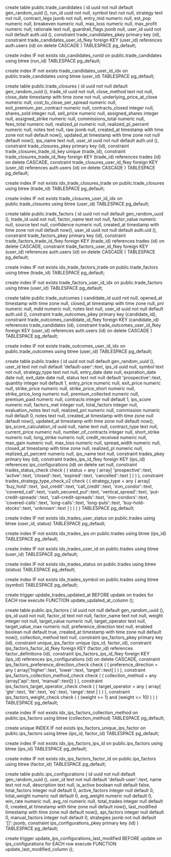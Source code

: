 create table public.trade_candidates (
  id uuid not null default gen_random_uuid (),
  run_id uuid not null,
  symbol text not null,
  strategy text not null,
  contract_legs jsonb not null,
  entry_mid numeric null,
  est_pop numeric null,
  breakeven numeric null,
  max_loss numeric null,
  max_profit numeric null,
  rationale text null,
  guardrail_flags jsonb null,
  user_id uuid not null default auth.uid (),
  constraint trade_candidates_pkey primary key (id),
  constraint trade_candidates_user_id_fkey foreign KEY (user_id) references auth.users (id) on delete CASCADE
) TABLESPACE pg_default;

create index IF not exists idx_candidates_runid on public.trade_candidates using btree (run_id) TABLESPACE pg_default;

create index IF not exists trade_candidates_user_id_idx on public.trade_candidates using btree (user_id) TABLESPACE pg_default;

create table public.trade_closures (
  id uuid not null default gen_random_uuid (),
  trade_id uuid not null,
  close_method text not null,
  close_date timestamp with time zone not null,
  underlying_price_at_close numeric null,
  cost_to_close_per_spread numeric null,
  exit_premium_per_contract numeric null,
  contracts_closed integer null,
  shares_sold integer null,
  sell_price numeric null,
  assigned_shares integer null,
  assigned_strike numeric null,
  commissions_total numeric null,
  fees_total numeric null,
  realized_pl numeric null,
  realized_pl_percent numeric null,
  notes text null,
  raw jsonb null,
  created_at timestamp with time zone not null default now(),
  updated_at timestamp with time zone not null default now(),
  ips_name text null,
  user_id uuid not null default auth.uid (),
  constraint trade_closures_pkey primary key (id),
  constraint trade_closures_trade_id_key unique (trade_id),
  constraint trade_closures_trade_id_fkey foreign KEY (trade_id) references trades (id) on delete CASCADE,
  constraint trade_closures_user_id_fkey foreign KEY (user_id) references auth.users (id) on delete CASCADE
) TABLESPACE pg_default;

create index IF not exists idx_trade_closures_trade on public.trade_closures using btree (trade_id) TABLESPACE pg_default;

create index IF not exists trade_closures_user_id_idx on public.trade_closures using btree (user_id) TABLESPACE pg_default;

create table public.trade_factors (
  id uuid not null default gen_random_uuid (),
  trade_id uuid not null,
  factor_name text not null,
  factor_value numeric null,
  source text null,
  confidence numeric null,
  created_at timestamp with time zone not null default now(),
  user_id uuid not null default auth.uid (),
  constraint trade_factors_pkey primary key (id),
  constraint trade_factors_trade_id_fkey foreign KEY (trade_id) references trades (id) on delete CASCADE,
  constraint trade_factors_user_id_fkey foreign KEY (user_id) references auth.users (id) on delete CASCADE
) TABLESPACE pg_default;

create index IF not exists idx_trade_factors_trade on public.trade_factors using btree (trade_id) TABLESPACE pg_default;

create index IF not exists trade_factors_user_id_idx on public.trade_factors using btree (user_id) TABLESPACE pg_default;

create table public.trade_outcomes (
  candidate_id uuid not null,
  opened_at timestamp with time zone null,
  closed_at timestamp with time zone null,
  pnl numeric null,
  mdd numeric null,
  notes text null,
  user_id uuid not null default auth.uid (),
  constraint trade_outcomes_pkey primary key (candidate_id),
  constraint trade_outcomes_candidate_id_fkey foreign KEY (candidate_id) references trade_candidates (id),
  constraint trade_outcomes_user_id_fkey foreign KEY (user_id) references auth.users (id) on delete CASCADE
) TABLESPACE pg_default;

create index IF not exists trade_outcomes_user_id_idx on public.trade_outcomes using btree (user_id) TABLESPACE pg_default;

create table public.trades (
  id uuid not null default gen_random_uuid (),
  user_id text not null default 'default-user'::text,
  ips_id uuid null,
  symbol text not null,
  strategy_type text not null,
  entry_date date null,
  expiration_date date null,
  exit_date date null,
  status text not null default 'prospective'::text,
  quantity integer null default 1,
  entry_price numeric null,
  exit_price numeric null,
  strike_price numeric null,
  strike_price_short numeric null,
  strike_price_long numeric null,
  premium_collected numeric null,
  premium_paid numeric null,
  contracts integer null default 1,
  ips_score numeric null,
  factors_met integer null,
  total_factors integer null,
  evaluation_notes text null,
  realized_pnl numeric null,
  commission numeric null default 0,
  notes text null,
  created_at timestamp with time zone null default now(),
  updated_at timestamp with time zone null default now(),
  ips_score_calculation_id uuid null,
  name text null,
  contract_type text null,
  current_price numeric null,
  number_of_contracts integer null,
  short_strike numeric null,
  long_strike numeric null,
  credit_received numeric null,
  max_gain numeric null,
  max_loss numeric null,
  spread_width numeric null,
  closed_at timestamp with time zone null,
  realized_pl numeric null,
  realized_pl_percent numeric null,
  ips_name text null,
  constraint trades_pkey primary key (id),
  constraint trades_ips_id_fkey foreign KEY (ips_id) references ips_configurations (id) on delete set null,
  constraint trades_status_check check (
    (
      status = any (
        array[
          'prospective'::text,
          'active'::text,
          'closed'::text,
          'expired'::text,
          'cancelled'::text
        ]
      )
    )
  ),
  constraint trades_strategy_type_check_v2 check (
    (
      strategy_type = any (
        array[
          'buy_hold'::text,
          'put_credit'::text,
          'call_credit'::text,
          'iron_condor'::text,
          'covered_call'::text,
          'cash_secured_put'::text,
          'vertical_spread'::text,
          'put-credit-spreads'::text,
          'call-credit-spreads'::text,
          'iron-condors'::text,
          'covered-calls'::text,
          'long-calls'::text,
          'long-puts'::text,
          'buy-hold-stocks'::text,
          'unknown'::text
        ]
      )
    )
  )
) TABLESPACE pg_default;

create index IF not exists idx_trades_user_status on public.trades using btree (user_id, status) TABLESPACE pg_default;

create index IF not exists idx_trades_ips on public.trades using btree (ips_id) TABLESPACE pg_default;

create index IF not exists idx_trades_user_id on public.trades using btree (user_id) TABLESPACE pg_default;

create index IF not exists idx_trades_status on public.trades using btree (status) TABLESPACE pg_default;

create index IF not exists idx_trades_symbol on public.trades using btree (symbol) TABLESPACE pg_default;

create trigger update_trades_updated_at BEFORE
update on trades for EACH row
execute FUNCTION update_updated_at_column ();

create table public.ips_factors (
  id uuid not null default gen_random_uuid (),
  ips_id uuid not null,
  factor_id text not null,
  factor_name text not null,
  weight integer not null,
  target_value numeric null,
  target_operator text null,
  target_value_max numeric null,
  preference_direction text null,
  enabled boolean null default true,
  created_at timestamp with time zone null default now(),
  collection_method text null,
  constraint ips_factors_pkey primary key (id),
  constraint unique_ips_factor unique (ips_id, factor_id),
  constraint ips_factors_factor_id_fkey foreign KEY (factor_id) references factor_definitions (id),
  constraint ips_factors_ips_id_fkey foreign KEY (ips_id) references ips_configurations (id) on delete CASCADE,
  constraint ips_factors_preference_direction_check check (
    (
      preference_direction = any (
        array['higher'::text, 'lower'::text, 'target'::text]
      )
    )
  ),
  constraint ips_factors_collection_method_check check (
    (
      collection_method = any (array['api'::text, 'manual'::text])
    )
  ),
  constraint ips_factors_target_operator_check check (
    (
      target_operator = any (
        array[
          'gte'::text,
          'lte'::text,
          'eq'::text,
          'range'::text
        ]
      )
    )
  ),
  constraint ips_factors_weight_check check (
    (
      (weight >= 1)
      and (weight <= 10)
    )
  )
) TABLESPACE pg_default;

create index IF not exists idx_ips_factors_collection_method on public.ips_factors using btree (collection_method) TABLESPACE pg_default;

create unique INDEX IF not exists ips_factors_unique_ips_factor on public.ips_factors using btree (ips_id, factor_id) TABLESPACE pg_default;

create index IF not exists idx_ips_factors_ips_id on public.ips_factors using btree (ips_id) TABLESPACE pg_default;

create index IF not exists idx_ips_factors_factor_id on public.ips_factors using btree (factor_id) TABLESPACE pg_default;

create table public.ips_configurations (
  id uuid not null default gen_random_uuid (),
  user_id text not null default 'default-user'::text,
  name text not null,
  description text null,
  is_active boolean null default false,
  total_factors integer null default 0,
  active_factors integer null default 0,
  total_weight numeric null default 0,
  avg_weight numeric null default 0,
  win_rate numeric null,
  avg_roi numeric null,
  total_trades integer null default 0,
  created_at timestamp with time zone null default now(),
  last_modified timestamp with time zone null default now(),
  api_factors integer null default 0,
  manual_factors integer null default 0,
  strategies jsonb not null default '[]'::jsonb,
  constraint ips_configurations_pkey primary key (id)
) TABLESPACE pg_default;

create trigger update_ips_configurations_last_modified BEFORE
update on ips_configurations for EACH row
execute FUNCTION update_last_modified_column ();